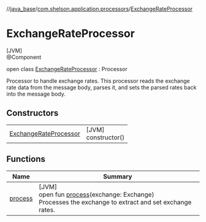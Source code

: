 //[java_base](../../../index.md)/[com.shelson.application.processors](../index.md)/[ExchangeRateProcessor](index.md)

# ExchangeRateProcessor

[JVM]\
@Component

open class [ExchangeRateProcessor](index.md) : Processor

Processor to handle exchange rates. This processor reads the exchange rate data from the message body, parses it, and sets the parsed rates back into the message body.

## Constructors

| | |
|---|---|
| [ExchangeRateProcessor](-exchange-rate-processor.md) | [JVM]<br>constructor() |

## Functions

| Name | Summary |
|---|---|
| [process](process.md) | [JVM]<br>open fun [process](process.md)(exchange: Exchange)<br>Processes the exchange to extract and set exchange rates. |
